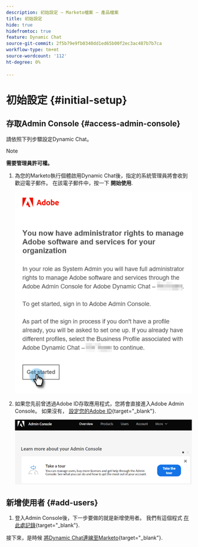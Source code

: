 ```yaml
---
description: 初始設定 — Marketo檔案 — 產品檔案
title: 初始設定
hide: true
hidefromtoc: true
feature: Dynamic Chat
source-git-commit: 2f5b79e9fb0340dd1ed65b00f2ec3ac487b7b7ca
workflow-type: tm+mt
source-wordcount: '112'
ht-degree: 0%

---
```


# 初始設定 {#initial-setup}

## 存取Admin Console {#access-admin-console}

請依照下列步驟設定Dynamic Chat。

>[!NOTE]
>
>**需要管理員許可權。**

1. 為您的Marketo執行個體啟用Dynamic Chat後，指定的系統管理員將會收到歡迎電子郵件。 在該電子郵件中，按一下 **開始使用**.

   ![](assets/initial-setup-1.png)

1. 如果您先前曾透過Adobe ID存取應用程式，您將會直接進入Adobe Admin Console。 如果沒有， [設定您的Adobe ID](https://helpx.adobe.com/manage-account/using/create-update-adobe-id.html){target="_blank"}.

   ![](assets/initial-setup-2.png)

## 新增使用者 {#add-users}

1. 登入Admin Console後，下一步要做的就是新增使用者。 我們有這個程式 [在此處記錄](/help/marketo/product-docs/demand-generation/dynamic-chat-two/setup-and-configuration/add-or-remove-chat-users.md#add-a-chat-user){target="_blank"}.

接下來，是時候 [將Dynamic Chat連線至Marketo](/help/marketo/product-docs/demand-generation/dynamic-chat-two/integrations/adobe-marketo-engage.md){target="_blank"}.
